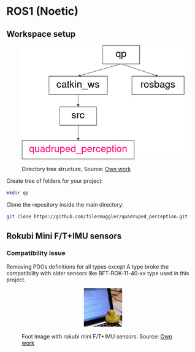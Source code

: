 # ROS1 (Noetic)

## Workspace setup

<figure>
   <p align="center">
      <img src="./imgs/dire_structure.jpg" >
      <figcaption>Directory tree structure, Source: <a href="">Own work</a> </figcaption>
   </p>
</figure>

Create tree of folders for your project:
```sh
mkdir qp
```
Clone the repository inside the main directory:
```sh
git clone https://github.com/filesmuggler/quadruped_perception.git
```

## Rokubi Mini F/T+IMU sensors

### Compatibility issue

Removing PDOs definitions for all types except A type broke the compatibility with older sensors like  BFT-ROK-11-40-xx type used in this project.

<figure>
   <p align="center">
      <img src="./imgs/dusk.jpeg"  width="100" height="100">
      <figcaption>Foot image with rokubi mini F/T+IMU sensors. Source: <a href="">Own work</a> </figcaption>
   </p>
</figure>